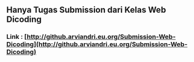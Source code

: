 ## Hanya Tugas Submission dari Kelas Web Dicoding

### Link : [http://github.arviandri.eu.org/Submission-Web-Dicoding](http://github.arviandri.eu.org/Submission-Web-Dicoding)

